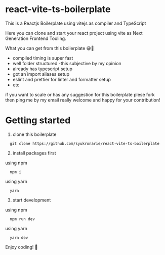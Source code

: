 # react-vite-ts-boilerplate

This is a Reactjs Boilerplate using vitejs as compiler and TypeScript

Here you can clone and start your react project using vite as Next Generation Frontend Tooling.

What you can get from this boilerplate 😀🥳
  * compiled timing is super fast
  * well folder structured -this subjective by my opinion
  * already has typescript setup
  * got an import aliases setup
  * eslint and prettier for linter and formatter setup
  * etc

if you want to scale or has any suggestion for this boilerplate plese fork then ping me by my email
really welcome and happy for your contribution!

# Getting started

1. clone this boilerplate

```
  git clone https://github.com/syukronarie/react-vite-ts-boilerplate
```

2. install packages first

using npm
```
  npm i
```

using yarn
```
  yarn
```

3. start development

using npm
```
  npm run dev
```

using yarn
```
  yarn dev
```

Enjoy coding! 🥳


